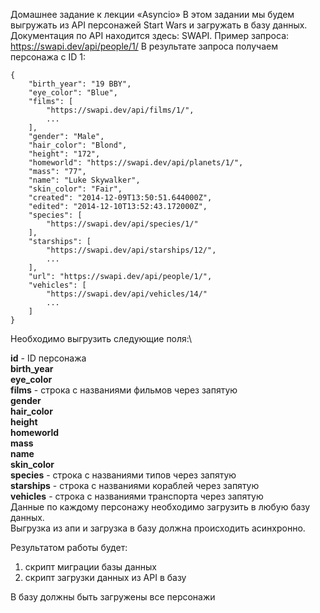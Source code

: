 Домашнее задание к лекции «Asyncio»
В этом задании мы будем выгружать из API персонажей Start Wars и загружать в базу данных.
Документация по API находится здесь: SWAPI.
Пример запроса: https://swapi.dev/api/people/1/
В результате запроса получаем персонажа с ID 1:

```
{
    "birth_year": "19 BBY",
    "eye_color": "Blue",
    "films": [
        "https://swapi.dev/api/films/1/",
        ...
    ],
    "gender": "Male",
    "hair_color": "Blond",
    "height": "172",
    "homeworld": "https://swapi.dev/api/planets/1/",
    "mass": "77",
    "name": "Luke Skywalker",
    "skin_color": "Fair",
    "created": "2014-12-09T13:50:51.644000Z",
    "edited": "2014-12-10T13:52:43.172000Z",
    "species": [
        "https://swapi.dev/api/species/1/"
    ],
    "starships": [
        "https://swapi.dev/api/starships/12/",
        ...
    ],
    "url": "https://swapi.dev/api/people/1/",
    "vehicles": [
        "https://swapi.dev/api/vehicles/14/"
        ...
    ]
}

```
Необходимо выгрузить cледующие поля:\

**id** - ID персонажа\
**birth_year**\
**eye_color**\
**films** - строка с названиями фильмов через запятую\
**gender**\
**hair_color**\
**height**\
**homeworld**\
**mass**\
**name**\
**skin_color**\
**species** - строка с названиями типов через запятую\
**starships** - строка с названиями кораблей через запятую\
**vehicles** - строка с названиями транспорта через запятую\
Данные по каждому персонажу необходимо загрузить в любую базу данных.\
Выгрузка из апи и загрузка в базу должна происходить асинхронно.

Результатом работы будет:

1. скрипт миграции базы данных
2. скрипт загрузки данных из API в базу

В базу должны быть загружены все персонажи
